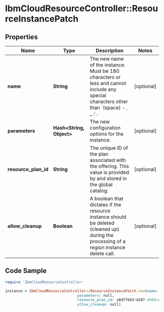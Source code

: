 # IbmCloudResourceController::ResourceInstancePatch

## Properties

Name | Type | Description | Notes
------------ | ------------- | ------------- | -------------
**name** | **String** | The new name of the instance. Must be 180 characters or less and cannot include any special characters other than &#x60;(space) - . _ :&#x60;. | [optional] 
**parameters** | **Hash&lt;String, Object&gt;** | The new configuration options for the instance. | [optional] 
**resource_plan_id** | **String** | The unique ID of the plan associated with the offering. This value is provided by and stored in the global catalog. | [optional] 
**allow_cleanup** | **Boolean** | A boolean that dictates if the resource instance should be deleted (cleaned up) during the processing of a region instance delete call. | [optional] 

## Code Sample

```ruby
require 'IbmCloudResourceController'

instance = IbmCloudResourceController::ResourceInstancePatch.new(name: my-new-instance-name,
                                 parameters: null,
                                 resource_plan_id: a8dff6d3-d287-4668-a81d-c87c55c2656d,
                                 allow_cleanup: null)
```


